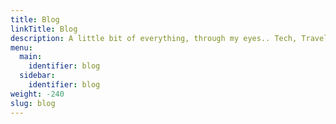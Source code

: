 ```yaml
---
title: Blog
linkTitle: Blog
description: A little bit of everything, through my eyes.. Tech, Travel, Food, Quotes, Love, Life and more!
menu:
  main:
    identifier: blog
  sidebar:
    identifier: blog
weight: -240
slug: blog
---
```


